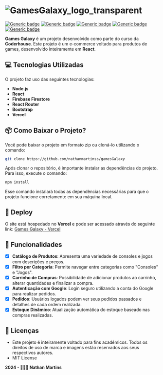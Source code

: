 # ![GamesGalaxy_logo_transparent](https://github.com/user-attachments/assets/211f8f6a-84f9-48ab-aa57-3c5aeb61937f)

  [![Generic badge](https://img.shields.io/badge/made%20by-nathan-010101.svg)](https://shields.io/) 
  [![Generic badge](https://img.shields.io/badge/npm%20-10.8.0-blue.svg)](https://shields.io/) 
  [![Generic badge](https://img.shields.io/badge/node.js%20-22.11.0-green.svg)](https://shields.io/) 
  [![Generic badge](https://img.shields.io/badge/made%20with-react-blue.svg)](https://shields.io/)
  [![Generic badge](https://img.shields.io/badge/license-MIT-7159c1.svg)](https://github.com/iagoit/readme/blob/main/LICENSE) 

**Games Galaxy** é um projeto desenvolvido como parte do curso da **Coderhouse**. Este projeto é um e-commerce voltado para produtos de games, desenvolvido inteiramente em **React**.

## 💻 Tecnologias Utilizadas

O projeto faz uso das seguintes tecnologias:

- **Node.js**
- **React**
- **Firebase Firestore**
- **React Router**
- **Bootstrap**
- **Vercel**

## 📦 Como Baixar o Projeto?

Você pode baixar o projeto em formato zip ou cloná-lo utilizando o comando:

~~~bash
git clone https://github.com/nathanmartinss/gamesGalaxy
~~~

Após clonar o repositório, é importante instalar as dependências do projeto. Para isso, execute o comando:

~~~bash
npm install
~~~

Esse comando instalará todas as dependências necessárias para que o projeto funcione corretamente em sua máquina local.

## 🚀 Deploy

O site está hospedado no **Vercel** e pode ser acessado através do seguinte link: [Games Galaxy - Vercel](https://games-galaxy.vercel.app)

## 💼 Funcionalidades

- [x] **Catálogo de Produtos**: Apresenta uma variedade de consoles e jogos com descrições e preços.
- [x] **Filtro por Categoria**: Permite navegar entre categorias como "Consoles" e "Jogos".
- [x] **Carrinho de Compras**: Possibilidade de adicionar produtos ao carrinho, alterar quantidades e finalizar a compra.
- [x] **Autenticação com Google**: Login seguro utilizando a conta do Google para realizar pedidos.
- [x] **Pedidos**: Usuários logados podem ver seus pedidos passados e detalhes de cada ordem realizada.
- [x] **Estoque Dinâmico**: Atualização automática do estoque baseado nas compras realizadas.

## 📝 Licenças

- Este projeto é inteiramente voltado para fins acadêmicos. Todos os direitos de uso de marca e imagens estão reservados aos seus respectivos autores.
- MIT License

**2024 - 👩🏻‍💻 Nathan Martins**


